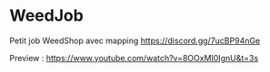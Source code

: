 # WeedJob
Petit job WeedShop avec mapping 
https://discord.gg/7ucBP94nGe

Preview : https://www.youtube.com/watch?v=8OOxMI0IgnU&t=3s
